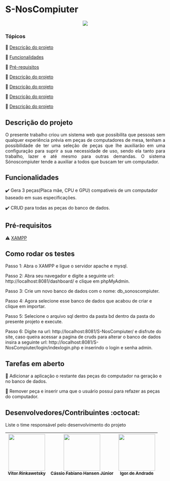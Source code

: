 # S-NosCompiuter

<p align="center">
   <img src="http://img.shields.io/static/v1?label=STATUS&message=EM%20DESENVOLVIMENTO&color=RED&style=for-the-badge"/>
</p>

### Tópicos 

:small_blue_diamond: [Descrição do projeto](#descrição-do-projeto)

:small_blue_diamond: [Funcionalidades](#funcionalidades)

:small_blue_diamond: [Pré-requisitos](#pre-requisitos)

:small_blue_diamond: [Descrição do projeto](#descrição-do-projeto)

:small_blue_diamond: [Descrição do projeto](#descrição-do-projeto)

:small_blue_diamond: [Descrição do projeto](#descrição-do-projeto)

:small_blue_diamond: [Descrição do projeto](#descrição-do-projeto)

## Descrição do projeto 

<p align="justify">
  O presente trabalho criou um sistema web que possibilita que pessoas sem qualquer experiência prévia em peças de computadores de mesa, tenham a possibilidade de ter uma seleção de peças que lhe auxiliarão em uma configuração para suprir a sua necessidade de uso, sendo ela tanto para trabalho, lazer e até mesmo para outras demandas. O sistema Sónoscompiuter tende a auxiliar a todos que buscam ter um computador. 
</p>

## Funcionalidades

:heavy_check_mark: Gera 3 peças(Placa mãe, CPU e GPU) compativeis de um computador baseado em suas especificações. 

:heavy_check_mark: CRUD para todas as peças do banco de dados.

## Pré-requisitos

:warning: [XAMPP](https://www.apachefriends.org/pt_br/index.html)

## Como rodar os testes

Passo 1: Abra o XAMPP e ligue o servidor apache e mysql.

Passo 2: Abra seu navegador e digite a seguinte url: http://localhost:8081/dashboard/ e clique em phpMyAdmin.

Passo 3: Crie um novo banco de dados com o nome: db_sonoscompiuter.

Passo 4: Agora selecione esse banco de dados que acabou de criar e clique em importar.

Passo 5: Selecione o arquivo sql dentro da pasta bd dentro da pasta do presente projeto e execute.

Passo 6: Digite na url: http://localhost:8081/S-NosCompiuter/ e disfrute do site, caso queira acessar a pagina de cruds para alterar o banco de dados insira a seguinte url: http://localhost:8081/S-NosCompiuter/login/indexlogin.php e inserindo o login e senha admin.

## Tarefas em aberto

:memo: Adicionar a aplicação o restante das peças do computador na geração e no banco de dados.

:memo: Remover peça e inserir uma que o usuário possui para refazer as peças do computador.

## Desenvolvedores/Contribuintes :octocat:

Liste o time responsável pelo desenvolvimento do projeto

| [<img src="https://avatars.githubusercontent.com/u/88173262?v=4" width=115><br><sub>Vitor Rinkawetsky</sub>](https://github.com/VitorRinkawetsky) |  [<img src="https://avatars.githubusercontent.com/u/116108735?v=4" width=115><br><sub>Cássio Fabiano Hansen Júnior</sub>](https://github.com/MamedsonPereira) |  [<img src="https://avatars.githubusercontent.com/u/116108662?v=4" width=115><br><sub>Igor de Andrade</sub>](https://github.com/igordeandrade1) |
| :---: | :---: | :---: 

